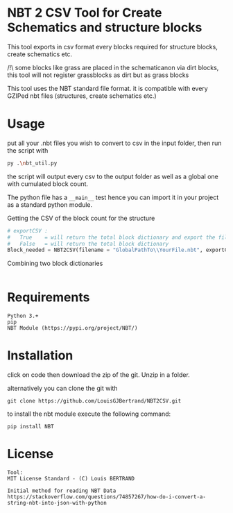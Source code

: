 # NBT 2 CSV Tool for Create Schematics and structure blocks

This tool exports in csv format every blocks required for structure blocks, create schematics etc.

/!\ some blocks like grass are placed in the schematicanon via dirt blocks, this tool will not register grassblocks as dirt but as grass blocks

This tool uses the NBT standard file format. it is compatible with every GZIPed nbt files (structures, create schematics etc.)

# Usage

put all your .nbt files you wish to convert to csv in the input folder, then run the script with

```bash
py .\nbt_util.py
```

the script will output every csv to the output folder as well as a global one with cumulated block count.

The python file has a `__main__` test hence you can import it in your project as a standard python module.


Getting the CSV of the block count for the structure

```py
# exportCSV :
#   True    = will return the total block dictionary and export the file to CSV
#   False   = will return the total block dictionary
Block_needed = NBT2CSV(filename = "GlobalPathTo\\YourFile.nbt", exportCSV = True)
```

Combining two block dictionaries

```py

```


# Requirements

```
Python 3.+
pip
NBT Module (https://pypi.org/project/NBT/)
```

# Installation

click on code then download the zip of the git. Unzip in a folder.

alternatively you can clone the git with

```
git clone https://github.com/LouisGJBertrand/NBT2CSV.git
```

to install the nbt module execute the following command:

```batch
pip install NBT
```

# License

```
Tool:
MIT License Standard - (C) Louis BERTRAND

Initial method for reading NBT Data
https://stackoverflow.com/questions/74857267/how-do-i-convert-a-string-nbt-into-json-with-python
```